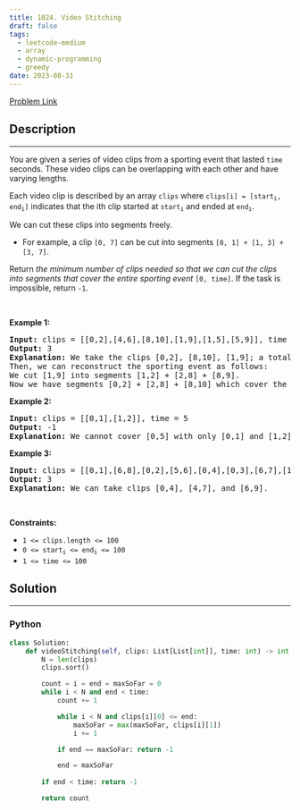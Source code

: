 ```yaml
---
title: 1024. Video Stitching
draft: false
tags: 
  - leetcode-medium
  - array
  - dynamic-programming
  - greedy
date: 2023-08-31
---
```


[Problem Link](https://leetcode.com/problems/video-stitching/)

## Description

---
<p>You are given a series of video clips from a sporting event that lasted <code>time</code> seconds. These video clips can be overlapping with each other and have varying lengths.</p>

<p>Each video clip is described by an array <code>clips</code> where <code>clips[i] = [start<sub>i</sub>, end<sub>i</sub>]</code> indicates that the ith clip started at <code>start<sub>i</sub></code> and ended at <code>end<sub>i</sub></code>.</p>

<p>We can cut these clips into segments freely.</p>

<ul>
	<li>For example, a clip <code>[0, 7]</code> can be cut into segments <code>[0, 1] + [1, 3] + [3, 7]</code>.</li>
</ul>

<p>Return <em>the minimum number of clips needed so that we can cut the clips into segments that cover the entire sporting event</em> <code>[0, time]</code>. If the task is impossible, return <code>-1</code>.</p>

<p>&nbsp;</p>
<p><strong class="example">Example 1:</strong></p>

<pre>
<strong>Input:</strong> clips = [[0,2],[4,6],[8,10],[1,9],[1,5],[5,9]], time = 10
<strong>Output:</strong> 3
<strong>Explanation:</strong> We take the clips [0,2], [8,10], [1,9]; a total of 3 clips.
Then, we can reconstruct the sporting event as follows:
We cut [1,9] into segments [1,2] + [2,8] + [8,9].
Now we have segments [0,2] + [2,8] + [8,10] which cover the sporting event [0, 10].
</pre>

<p><strong class="example">Example 2:</strong></p>

<pre>
<strong>Input:</strong> clips = [[0,1],[1,2]], time = 5
<strong>Output:</strong> -1
<strong>Explanation:</strong> We cannot cover [0,5] with only [0,1] and [1,2].
</pre>

<p><strong class="example">Example 3:</strong></p>

<pre>
<strong>Input:</strong> clips = [[0,1],[6,8],[0,2],[5,6],[0,4],[0,3],[6,7],[1,3],[4,7],[1,4],[2,5],[2,6],[3,4],[4,5],[5,7],[6,9]], time = 9
<strong>Output:</strong> 3
<strong>Explanation:</strong> We can take clips [0,4], [4,7], and [6,9].
</pre>

<p>&nbsp;</p>
<p><strong>Constraints:</strong></p>

<ul>
	<li><code>1 &lt;= clips.length &lt;= 100</code></li>
	<li><code>0 &lt;= start<sub>i</sub> &lt;= end<sub>i</sub> &lt;= 100</code></li>
	<li><code>1 &lt;= time &lt;= 100</code></li>
</ul>


## Solution

---
### Python
``` py title='video-stitching'
class Solution:
    def videoStitching(self, clips: List[List[int]], time: int) -> int:
        N = len(clips)
        clips.sort()

        count = i = end = maxSoFar = 0
        while i < N and end < time:
            count += 1

            while i < N and clips[i][0] <= end:
                maxSoFar = max(maxSoFar, clips[i][1])
                i += 1

            if end == maxSoFar: return -1

            end = maxSoFar
        
        if end < time: return -1

        return count
```

